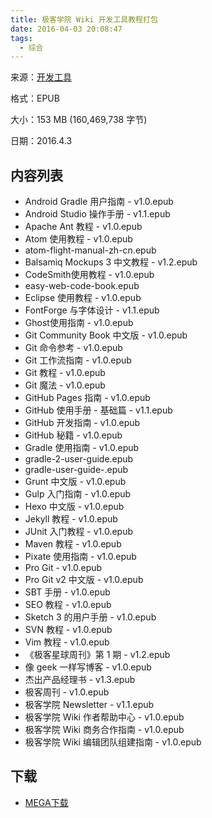 ```yaml
---
title: 极客学院 Wiki 开发工具教程打包
date: 2016-04-03 20:08:47
tags:
  - 综合
---
```


来源：[开发工具](http://wiki.jikexueyuan.com/list/tool/)

格式：EPUB

大小：153 MB (160,469,738 字节)

日期：2016.4.3

<!--more-->

## 内容列表 ##

+ Android Gradle 用户指南 - v1.0.epub
+ Android Studio 操作手册 - v1.1.epub
+ Apache Ant 教程 - v1.0.epub
+ Atom 使用教程 - v1.0.epub
+ atom-flight-manual-zh-cn.epub
+ Balsamiq Mockups 3 中文教程 - v1.2.epub
+ CodeSmith使用教程 - v1.0.epub
+ easy-web-code-book.epub
+ Eclipse 使用教程 - v1.0.epub
+ FontForge 与字体设计 - v1.1.epub
+ Ghost使用指南 - v1.0.epub
+ Git Community Book 中文版 - v1.0.epub
+ Git 命令参考 - v1.0.epub
+ Git 工作流指南 - v1.0.epub
+ Git 教程 - v1.0.epub
+ Git 魔法 - v1.0.epub
+ GitHub Pages 指南 - v1.0.epub
+ GitHub 使用手册 - 基础篇 - v1.1.epub
+ GitHub 开发指南 - v1.0.epub
+ GitHub 秘籍 - v1.0.epub
+ Gradle 使用指南 - v1.0.epub
+ gradle-2-user-guide.epub
+ gradle-user-guide-.epub
+ Grunt 中文版 - v1.0.epub
+ Gulp 入门指南 - v1.0.epub
+ Hexo 中文版 - v1.0.epub
+ Jekyll 教程 - v1.0.epub
+ JUnit 入门教程 - v1.0.epub
+ Maven 教程 - v1.0.epub
+ Pixate 使用指南 - v1.0.epub
+ Pro Git - v1.0.epub
+ Pro Git v2 中文版 - v1.0.epub
+ SBT 手册 - v1.0.epub
+ SEO 教程 - v1.0.epub
+ Sketch 3 的用户手册 - v1.0.epub
+ SVN 教程 - v1.0.epub
+ Vim 教程 - v1.0.epub
+ 《极客星球周刊》第 1 期 - v1.2.epub
+ 像 geek 一样写博客 - v1.0.epub
+ 杰出产品经理书 - v1.3.epub
+ 极客周刊 - v1.0.epub
+ 极客学院 Newsletter - v1.1.epub
+ 极客学院 Wiki 作者帮助中心 - v1.0.epub
+ 极客学院 Wiki 商务合作指南 - v1.0.epub
+ 极客学院 Wiki 编辑团队组建指南 - v1.0.epub

## 下载 ##

+ [MEGA下载](https://mega.nz/#!mAcUmSCS!jzjs0uKsF5PgBJ84psfa5tOKWAUz-d3SkgQ-8Nh8iAY)
